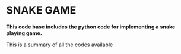 # SNAKE GAME

**This code base includes the python code for implementing a snake playing game.**

This is a summary of all the codes available

